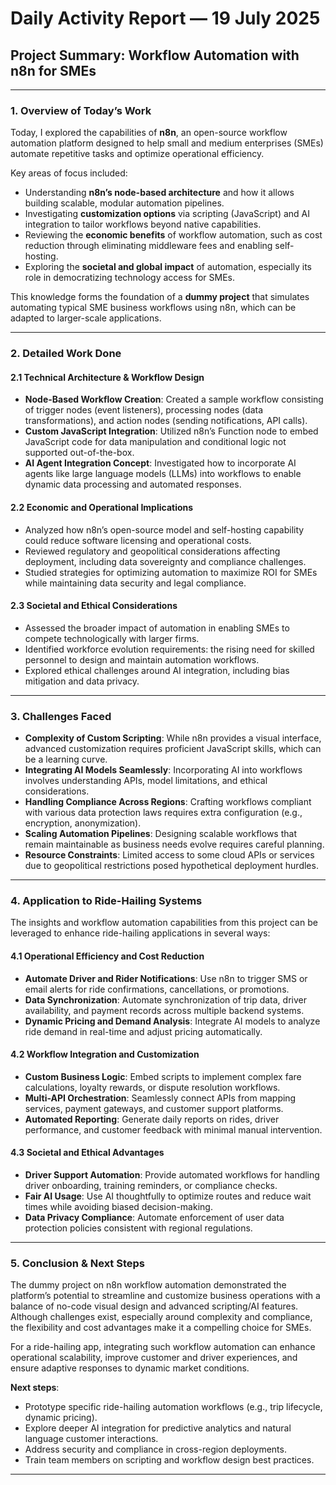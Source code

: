 # Daily Activity Report — 19 July 2025

## Project Summary: Workflow Automation with n8n for SMEs

---

### 1. Overview of Today’s Work

Today, I explored the capabilities of **n8n**, an open-source workflow automation platform designed to help small and medium enterprises (SMEs) automate repetitive tasks and optimize operational efficiency.

Key areas of focus included:

- Understanding **n8n’s node-based architecture** and how it allows building scalable, modular automation pipelines.
- Investigating **customization options** via scripting (JavaScript) and AI integration to tailor workflows beyond native capabilities.
- Reviewing the **economic benefits** of workflow automation, such as cost reduction through eliminating middleware fees and enabling self-hosting.
- Exploring the **societal and global impact** of automation, especially its role in democratizing technology access for SMEs.

This knowledge forms the foundation of a **dummy project** that simulates automating typical SME business workflows using n8n, which can be adapted to larger-scale applications.

---

### 2. Detailed Work Done

#### 2.1 Technical Architecture & Workflow Design

- **Node-Based Workflow Creation**: Created a sample workflow consisting of trigger nodes (event listeners), processing nodes (data transformations), and action nodes (sending notifications, API calls).
- **Custom JavaScript Integration**: Utilized n8n’s Function node to embed JavaScript code for data manipulation and conditional logic not supported out-of-the-box.
- **AI Agent Integration Concept**: Investigated how to incorporate AI agents like large language models (LLMs) into workflows to enable dynamic data processing and automated responses.

#### 2.2 Economic and Operational Implications

- Analyzed how n8n’s open-source model and self-hosting capability could reduce software licensing and operational costs.
- Reviewed regulatory and geopolitical considerations affecting deployment, including data sovereignty and compliance challenges.
- Studied strategies for optimizing automation to maximize ROI for SMEs while maintaining data security and legal compliance.

#### 2.3 Societal and Ethical Considerations

- Assessed the broader impact of automation in enabling SMEs to compete technologically with larger firms.
- Identified workforce evolution requirements: the rising need for skilled personnel to design and maintain automation workflows.
- Explored ethical challenges around AI integration, including bias mitigation and data privacy.

---

### 3. Challenges Faced

- **Complexity of Custom Scripting**: While n8n provides a visual interface, advanced customization requires proficient JavaScript skills, which can be a learning curve.
- **Integrating AI Models Seamlessly**: Incorporating AI into workflows involves understanding APIs, model limitations, and ethical considerations.
- **Handling Compliance Across Regions**: Crafting workflows compliant with various data protection laws requires extra configuration (e.g., encryption, anonymization).
- **Scaling Automation Pipelines**: Designing scalable workflows that remain maintainable as business needs evolve requires careful planning.
- **Resource Constraints**: Limited access to some cloud APIs or services due to geopolitical restrictions posed hypothetical deployment hurdles.

---

### 4. Application to Ride-Hailing Systems

The insights and workflow automation capabilities from this project can be leveraged to enhance ride-hailing applications in several ways:

#### 4.1 Operational Efficiency and Cost Reduction

- **Automate Driver and Rider Notifications**: Use n8n to trigger SMS or email alerts for ride confirmations, cancellations, or promotions.
- **Data Synchronization**: Automate synchronization of trip data, driver availability, and payment records across multiple backend systems.
- **Dynamic Pricing and Demand Analysis**: Integrate AI models to analyze ride demand in real-time and adjust pricing automatically.

#### 4.2 Workflow Integration and Customization

- **Custom Business Logic**: Embed scripts to implement complex fare calculations, loyalty rewards, or dispute resolution workflows.
- **Multi-API Orchestration**: Seamlessly connect APIs from mapping services, payment gateways, and customer support platforms.
- **Automated Reporting**: Generate daily reports on rides, driver performance, and customer feedback with minimal manual intervention.

#### 4.3 Societal and Ethical Advantages

- **Driver Support Automation**: Provide automated workflows for handling driver onboarding, training reminders, or compliance checks.
- **Fair AI Usage**: Use AI thoughtfully to optimize routes and reduce wait times while avoiding biased decision-making.
- **Data Privacy Compliance**: Automate enforcement of user data protection policies consistent with regional regulations.

---

### 5. Conclusion & Next Steps

The dummy project on n8n workflow automation demonstrated the platform’s potential to streamline and customize business operations with a balance of no-code visual design and advanced scripting/AI features. Although challenges exist, especially around complexity and compliance, the flexibility and cost advantages make it a compelling choice for SMEs.

For a ride-hailing app, integrating such workflow automation can enhance operational scalability, improve customer and driver experiences, and ensure adaptive responses to dynamic market conditions.

**Next steps**:

- Prototype specific ride-hailing automation workflows (e.g., trip lifecycle, dynamic pricing).
- Explore deeper AI integration for predictive analytics and natural language customer interactions.
- Address security and compliance in cross-region deployments.
- Train team members on scripting and workflow design best practices.

---
